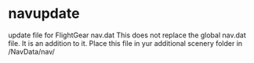 # navupdate
update file for FlightGear nav.dat
This does not replace the global nav.dat file. It is an addition to it.
Place this file in yur additional scenery folder in /NavData/nav/
